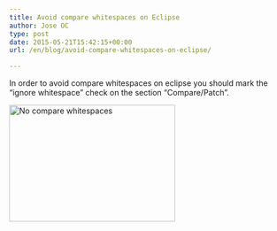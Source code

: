 ```yaml
---
title: Avoid compare whitespaces on Eclipse
author: Jose OC
type: post
date: 2015-05-21T15:42:15+00:00
url: /en/blog/avoid-compare-whitespaces-on-eclipse/

---
```

In order to avoid compare whitespaces on eclipse you should mark the &#8220;ignore whitespace&#8221; check on the section &#8220;Compare/Patch&#8221;.

[<img class="aligncenter size-medium wp-image-314" src="http://www.joseoc.es/wp-content/uploads/2015/05/eclipse_no_compare_whitespaces-300x211.png" alt="No compare whitespaces" width="300" height="211" srcset="https://www.joseoc.es/wp-content/uploads/2015/05/eclipse_no_compare_whitespaces-300x211.png 300w, https://www.joseoc.es/wp-content/uploads/2015/05/eclipse_no_compare_whitespaces.png 980w" sizes="(max-width: 300px) 100vw, 300px" />][1]

 [1]: http://www.joseoc.es/wp-content/uploads/2015/05/eclipse_no_compare_whitespaces.png